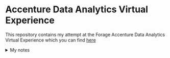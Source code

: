 # Accenture Data Analytics Virtual Experience
This repository contains my attempt at the Forage Accenture Data Analytics Virtual Experience which you can find [here](https://www.theforage.com/virtual-internships/hzmoNKtzvAzXsEqx8?ref=RiQGb5822vPSKB9bg)







<details>
<summary>My notes</summary>
#### Virtual enviroment:
- To create:
```
python -m venv <name_env>
```
- To activate:
```
source <name_env>/bin/activate
```

#### Requirements
- Pandas
```
pip install pandas
```

</details>
